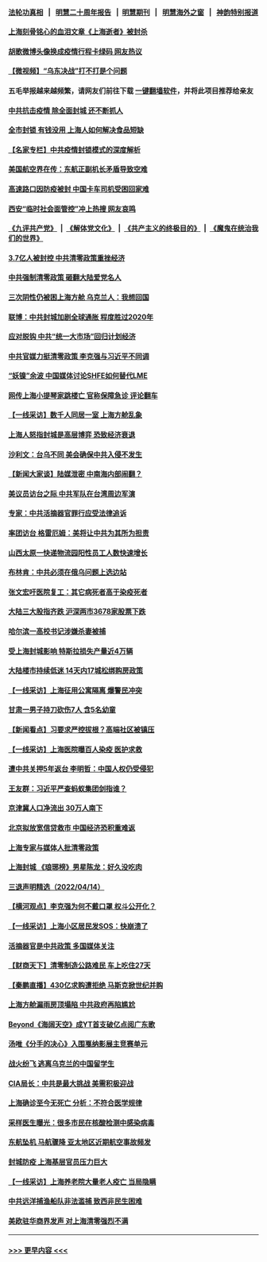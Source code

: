 #### [法轮功真相](https://github.com/gfw-breaker/truth/blob/master/README.md?t=0) &nbsp;&nbsp;|&nbsp;&nbsp; [明慧二十周年报告](https://github.com/gfw-breaker/mh-reports/blob/master/README.md?t=0) &nbsp;&nbsp;|&nbsp;&nbsp;[明慧期刊](https://github.com/gfw-breaker/mh-qikan) &nbsp;&nbsp;|&nbsp;&nbsp; [明慧海外之窗](https://github.com/gfw-breaker/mh-news/blob/master/README.md?t=0) &nbsp;&nbsp;|&nbsp;&nbsp; [神韵特别报道](https://github.com/gfw-breaker/mh-news/blob/master/shenyun.md?t=0)
#### [上海刻骨铭心的血泪文章《上海逝者》被封杀](../pages/nsc413/n13712545.md?t=04160751) 
#### [胡歌微博头像换成疫情行程卡绿码 网友热议](../pages/nsc413/n13712682.md?t=04160751) 
#### [【微视频】“乌东决战”打不打是个问题](../pages/nsc413/n13712496.md?t=04160751) 
#### 五毛举报越来越频繁，请网友们前往下载 [一键翻墙软件](https://github.com/gfw-breaker/ssr-accounts)，并将此项目推荐给亲友
#### [中共抗击疫情 除全面封城 还不断抓人](../pages/nsc413/n13712640.md?t=04160751) 
#### [全市封锁 有钱没用 上海人如何解决食品短缺](../pages/nsc413/n13712700.md?t=04160751) 
#### [【名家专栏】中共疫情封锁模式的深度解析](../pages/nsc413/n13712387.md?t=04160751) 
#### [美国航空界在传：东航正副机长矛盾导致空难](../pages/nsc413/n13712687.md?t=04160751) 
#### [高速路口因防疫被封 中国卡车司机受困回家难](../pages/nsc413/n13712648.md?t=04160751) 
#### [西安“临时社会面管控”冲上热搜 网友哀鸣](../pages/nsc413/n13712641.md?t=04160751) 
#### [《九评共产党》](https://github.com/begood0513/9ping.md/blob/master/README.md) &nbsp;|&nbsp; [《解体党文化》](../../../../jtdwh.md/blob/master/README.md)  &nbsp;|&nbsp; [《共产主义的终极目的》](../../../../gczydzjmd.md/blob/master/README.md) &nbsp;|&nbsp; [《魔鬼在统治我们的世界》](../../../../mgztzwmdsj.md/blob/master/README.md) 
#### [3.7亿人被封控 中共清零政策重挫经济](../pages/nsc413/n13712444.md?t=04160751) 
#### [中共强制清零政策 砸翻大陆爱党名人](../pages/nsc413/n13712649.md?t=04160751) 
#### [三次阴性仍被困上海方舱 乌克兰人：我想回国](../pages/nsc413/n13712569.md?t=04160751) 
#### [联博：中共封城加剧全球通胀 程度胜过2020年](../pages/nsc413/n13712560.md?t=04160751) 
#### [应对脱钩 中共“统一大市场”回归计划经济](../pages/nsc413/n13712611.md?t=04160751) 
#### [中共官媒力挺清零政策 李克强与习近平不同调](../pages/nsc413/n13712586.md?t=04160751) 
#### [“妖镍”余波 中国媒体讨论SHFE如何替代LME](../pages/nsc413/n13712565.md?t=04160751) 
#### [网传上海小提琴家跳楼亡 官称保障急诊 评论翻车](../pages/nsc413/n13712490.md?t=04160751) 
#### [【一线采访】数千人同居一室 上海方舱乱象](../pages/nsc413/n13712364.md?t=04160751) 
#### [上海人怒指封城是高层博弈 恐致经济衰退](../pages/nsc413/n13712491.md?t=04160751) 
#### [沙利文：台乌不同 美会确保中共入侵不发生](../pages/nsc413/n13712397.md?t=04160751) 
#### [【新闻大家谈】陆媒泄密 中南海内部闹翻？](../pages/nsc413/n13712284.md?t=04160751) 
#### [美议员访台之际 中共军队在台湾周边军演](../pages/nsc413/n13712380.md?t=04160751) 
#### [专家：中共活摘器官罪行应受法律追诉](../pages/nsc413/n13711616.md?t=04160751) 
#### [率团访台 格雷厄姆：美将让中共为其所为担责](../pages/nsc413/n13712337.md?t=04160751) 
#### [山西太原一快递物流园阳性员工人数快速增长](../pages/nsc413/n13712182.md?t=04160751) 
#### [布林肯：中共必须在俄乌问题上选边站](../pages/nsc413/n13712338.md?t=04160751) 
#### [张文宏吁医院复工：其它病死者高于染疫死者](../pages/nsc413/n13712275.md?t=04160751) 
#### [大陆三大股指齐跌 沪深两市3678家股票下跌](../pages/nsc413/n13712256.md?t=04160751) 
#### [哈尔滨一高校书记涉嫌杀妻被捕](../pages/nsc413/n13712285.md?t=04160751) 
#### [受上海封城影响 特斯拉损失产量近4万辆](../pages/nsc413/n13712184.md?t=04160751) 
#### [大陆楼市持续低迷 14天内17城松绑购房政策](../pages/nsc413/n13712055.md?t=04160751) 
#### [【一线采访】上海征用公寓隔离 爆警民冲突](../pages/nsc413/n13712102.md?t=04160751) 
#### [甘肃一男子持刀砍伤7人 含5名幼童](../pages/nsc413/n13712229.md?t=04160751) 
#### [【新闻看点】习要求严控拔根？高端社区被镇压](../pages/nsc413/n13711686.md?t=04160751) 
#### [【一线采访】上海医院曝百人染疫 医护求救](../pages/nsc413/n13712174.md?t=04160751) 
#### [遭中共关押5年返台 李明哲：中国人权仍受侵犯](../pages/nsc413/n13712066.md?t=04160751) 
#### [王友群：习近平严查蚂蚁集团剑指谁？](../pages/nsc413/n13711918.md?t=04160751) 
#### [京津冀人口净流出 30万人南下](../pages/nsc413/n13711993.md?t=04160751) 
#### [北京拟放宽信贷救市 中国经济恐积重难返](../pages/nsc413/n13711897.md?t=04160751) 
#### [上海专家与媒体人批清零政策](../pages/nsc413/n13712012.md?t=04160751) 
#### [上海封城 《琅琊榜》男星陈龙：好久没吃肉](../pages/nsc413/n13711948.md?t=04160751) 
#### [三退声明精选（2022/04/14）](../pages/nsc413/n13712038.md?t=04160751) 
#### [【横河观点】李克强为何不戴口罩 权斗公开化？](../pages/nsc413/n13711949.md?t=04160751) 
#### [【一线采访】上海小区居民发SOS：快崩溃了](../pages/nsc413/n13711016.md?t=04160751) 
#### [活摘器官是中共政策 多国媒体关注](../pages/nsc413/n13708476.md?t=04160751) 
#### [【财商天下】清零制造公路难民 车上吃住27天](../pages/nsc413/n13711912.md?t=04160751) 
#### [【秦鹏直播】430亿求购遭拒绝 马斯克掀世纪并购](../pages/nsc413/n13711922.md?t=04160751) 
#### [上海方舱漏雨房顶塌陷 中共政府再陷尴尬](../pages/nsc413/n13711923.md?t=04160751) 
#### [Beyond《海阔天空》成YT首支破亿点阅广东歌](../pages/nsc413/n13711889.md?t=04160751) 
#### [汤唯《分手的决心》入围戛纳影展主竞赛单元](../pages/nsc413/n13711873.md?t=04160751) 
#### [战火纷飞 逃离乌克兰的中国留学生](../pages/nsc413/n13711880.md?t=04160751) 
#### [CIA局长：中共是最大挑战 美需积极迎战](../pages/nsc413/n13711862.md?t=04160751) 
#### [上海确诊至今无死亡 分析：不符合医学规律](../pages/nsc413/n13711830.md?t=04160751) 
#### [采样医生曝光：很多市民在核酸检测中感染病毒](../pages/nsc413/n13711853.md?t=04160751) 
#### [东航坠机 马航骤降 亚太地区近期航空事故频发](../pages/nsc413/n13711875.md?t=04160751) 
#### [封城防疫 上海基层官员压力巨大](../pages/nsc413/n13711866.md?t=04160751) 
#### [【一线采访】上海养老院大量老人疫亡 当局隐瞒](../pages/nsc413/n13711567.md?t=04160751) 
#### [中共远洋捕渔船队非法滥捕 致西非民生困难](../pages/nsc413/n13711837.md?t=04160751) 
#### [美欧驻华商界发声 对上海清零强烈不满](../pages/nsc413/n13711826.md?t=04160751) 

----
#### [ >>> 更早内容 <<< ](../indexes/nsc413-earlier.md)
